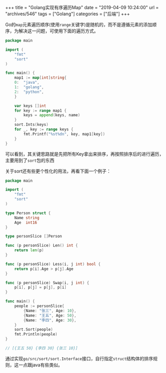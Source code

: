 +++
title = "Golang实现有序遍历Map"
date = "2019-04-09 10:24:00"
url = "archives/546"
tags = ["Golang"]
categories = ["后端"]
+++

Go的`map`元素遍历顺序(使用`range`关键字)是随机的，而不是遵循元素的添加顺序，为解决这一问题，可使用下面的遍历方式。

```go
package main

import (
    "fmt"
    "sort"
)

func main() {
    map1 := map[int]string{
    0:	"java",
    1:	"golang",
    2:	"python",
    }

    var keys []int
    for key := range map1 {
        keys = append(keys, name)
    }
    sort.Ints(keys)
    for _, key := range keys {
        fmt.Printf("%st%dn", key, map1[key])
    }
}
```

可以看到，其关键思路就是先把所有Key拿出来排序，再按照排序后的进行遍历，主要用到了`sort`包的东西

关于sort还有些更个性化的用法，再看下面一个例子：

```go
package main

import (
    "fmt"
    "sort"
)

type Person struct {
    Name string
    Age  int16
}

type personSlice []Person

func (p personSlice) Len() int {
    return len(p)
}

func (p personSlice) Less(i, j int) bool {
    return p[i].Age > p[j].Age
}

func (p personSlice) Swap(i, j int) {
    p[i], p[j] = p[j], p[i]
}

func main() {
    people := personSlice{
        {Name: "张三", Age: 10},
        {Name: "王五", Age: 50},
        {Name: "李四", Age: 30},
    }
    sort.Sort(people)
    fmt.Println(people)
}

// [{王五 50} {李四 30} {张三 10}]
```

通过实现`go/src/sort/sort.Interface`接口，自行指定`struct`结构体的排序规则，这一点跟java有些类似。